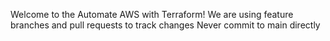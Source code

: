 Welcome to the Automate AWS with Terraform! 
We are using feature branches and pull requests to track changes Never commit to main directly
